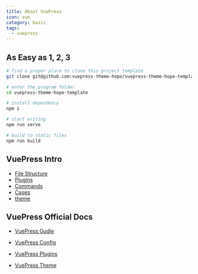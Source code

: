 ```yaml
---
title: About VuePress
icon: vue
category: basic
tags:
  - vuepress
---
```


## As Easy as 1, 2, 3

```bash
# find a proper place to clone this project template
git clone git@github.com:vuepress-theme-hope/vuepress-theme-hope-template.git

# enter the program folder
cd vuepress-theme-hope-template

# install dependency
npm i

# start writing
npm run serve

# build to static files
npm run build
```

## VuePress Intro

- [File Structure](file.md)
- [Plugins](plugin.md)
- [Commands](command.md)
- [Cases](case.md)
- [theme](theme.md)

## VuePress Official Docs

- [VuePress Gudie](https://v1.vuepress.vuejs.org/guide/)

- [VuePress Config](https://v1.vuepress.vuejs.org/config/)

- [VuePress Plugins](https://v1.vuepress.vuejs.org/plugin/)

- [VuePress Theme](https://v1.vuepress.vuejs.org/theme/)

